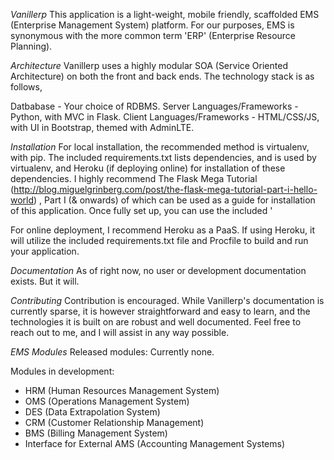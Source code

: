 *Vanillerp*
This application is a light-weight, mobile friendly, scaffolded EMS (Enterprise Management System) platform. For our purposes, EMS is synonymous with the more common term 'ERP' (Enterprise Resource Planning).

*Architecture*
Vanillerp uses a highly modular SOA (Service Oriented Architecture) on both the front and back ends. The technology stack is as follows,

Datbabase - Your choice of RDBMS.
Server Languages/Frameworks - Python, with MVC in Flask.
Client Languages/Frameworks - HTML/CSS/JS, with UI in Bootstrap, themed with AdminLTE.

*Installation*
For local installation, the recommended method is virtualenv, with pip. The included requirements.txt lists dependencies, and is used by virtualenv, and Heroku (if deploying online) for installation of these dependencies. I highly recommend The Flask Mega Tutorial (http://blog.miguelgrinberg.com/post/the-flask-mega-tutorial-part-i-hello-world) , Part I (& onwards) of which can be used as a guide for installation of this application. Once fully set up, you can use the included '

For online deployment, I recommend Heroku as a PaaS. If using Heroku, it will utilize the included requirements.txt file and Procfile to build and run your application.

*Documentation*
As of right now, no user or development documentation exists. But it will.

*Contributing*
Contribution is encouraged. While Vanillerp's documentation is currently sparse, it is however straightforward and easy to learn, and the technologies it is built on are robust and well documented. Feel free to reach out to me, and I will assist in any way possible.

*EMS Modules*
Released modules: Currently none.

Modules in development:
- HRM (Human Resources Management System)
- OMS (Operations Management System)
- DES (Data Extrapolation System)
- CRM (Customer Relationship Management)
- BMS (Billing Management System)
- Interface for External AMS (Accounting Management Systems)
